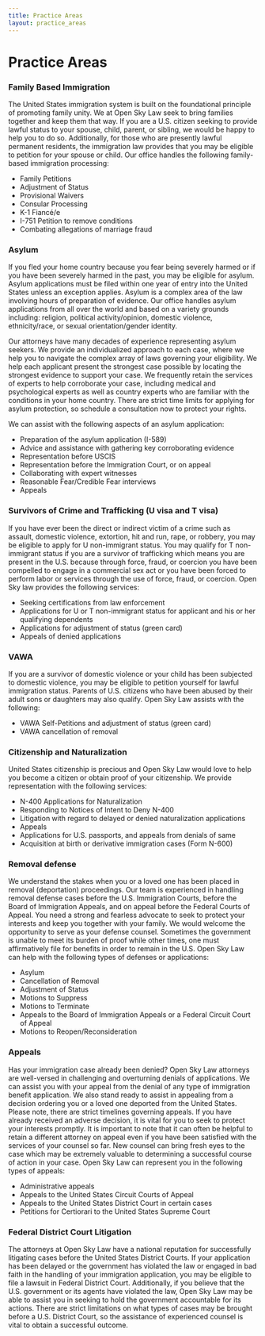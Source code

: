 ```yaml
---
title: Practice Areas
layout: practice_areas
---
```


# Practice Areas

### Family Based Immigration
The United States immigration system is built on the foundational principle of promoting family unity. We at Open Sky Law seek to bring families together and keep them that way. If you are a U.S. citizen seeking to provide lawful status to your spouse, child, parent, or sibling, we would be happy to help you to do so. Additionally, for those who are presently lawful permanent residents, the immigration law provides that you may be eligible to petition for your spouse or child. Our office handles the following family-based immigration processing:

* Family Petitions
* Adjustment of Status
* Provisional Waivers
* Consular Processing
* K-1 Fiancé/e
* I-751 Petition to remove conditions
* Combating allegations of marriage fraud

### Asylum
If you fled your home country because you fear being severely harmed or if you have been severely harmed in the past, you may be eligible for asylum. Asylum applications must be filed within one year of entry into the United States unless an exception applies. Asylum is a complex area of the law involving hours of preparation of evidence. Our office handles asylum applications from all over the world and based on a variety grounds including: religion, political activity/opinion, domestic violence, ethnicity/race, or sexual orientation/gender identity.

Our attorneys have many decades of experience representing asylum seekers. We provide an individualized approach to each case, where we help you to navigate the complex array of laws governing your eligibility. We help each applicant present the strongest case possible by locating the strongest evidence to support your case. We frequently retain the services of experts to help corroborate your case, including medical and psychological experts as well as country experts who are familiar with the conditions in your home country. There are strict time limits for applying for asylum protection, so schedule a consultation now to protect your rights.

We can assist with the following aspects of an asylum application:

* Preparation of the asylum application (I-589)
* Advice and assistance with gathering key corroborating evidence
* Representation before USCIS
* Representation before the Immigration Court, or on appeal
* Collaborating with expert witnesses
* Reasonable Fear/Credible Fear interviews
* Appeals

### Survivors of Crime and Trafficking (U visa and T visa)
If you have ever been the  direct or indirect victim of a crime such as assault, domestic violence, extortion, hit and run, rape, or robbery, you may be eligible to apply for U non-immigrant status. You may qualify for T non-immigrant status if you are a survivor of trafficking which means you are present in the U.S. because through force, fraud, or coercion you have been compelled to engage in a commercial sex act  or you have been forced to perform labor or services through the use of force, fraud, or coercion. Open Sky law provides the following services:

* Seeking certifications from law enforcement
* Applications for U or T non-immigrant status for applicant and his or her qualifying dependents
* Applications for adjustment of status (green card)
* Appeals of denied applications

### VAWA
If you are a survivor of domestic violence or your child has been subjected to domestic violence, you may be eligible to petition yourself for lawful immigration status. Parents of U.S. citizens who have been abused by their adult sons or daughters may also qualify. Open Sky Law assists with the following:

* VAWA Self-Petitions and adjustment of status (green card)
* VAWA cancellation of removal

### Citizenship and Naturalization
United States citizenship is precious and Open Sky Law would love to help you become a citizen or obtain proof of your citizenship. We provide representation with the following services:

* N-400 Applications for Naturalization
* Responding to Notices of Intent to Deny N-400
* Litigation with regard to delayed or denied naturalization applications
* Appeals
* Applications for U.S. passports, and appeals from denials of same
* Acquisition at birth or derivative immigration cases (Form N-600)

### Removal defense
We understand the stakes when you or a loved one has been placed in removal (deportation) proceedings. Our team is experienced in handling removal defense cases before the U.S. Immigration Courts, before the Board of Immigration Appeals, and on appeal before the Federal Courts of Appeal. You need a strong and fearless advocate to seek to protect your interests and keep you together with your family. We would welcome the opportunity to serve as your defense counsel. Sometimes the government is unable to meet its burden of proof while other times, one must affirmatively file for benefits in order to remain in the U.S. Open Sky Law can help with the following types of defenses or applications:

* Asylum
* Cancellation of Removal
* Adjustment of Status
* Motions to Suppress
* Motions to Terminate
* Appeals to the Board of Immigration Appeals or a Federal Circuit Court of Appeal
* Motions to Reopen/Reconsideration

### Appeals
Has your immigration case already been denied? Open Sky Law attorneys are well-versed in challenging and overturning denials of applications. We can assist you with your appeal from the denial of any type of immigration benefit application. We also stand ready to assist in appealing from a decision ordering you or a loved one deported from the United States. Please note, there are strict timelines governing appeals. If you have already received an adverse decision, it is vital for you to seek to protect your interests promptly. It is important to note that it can often be helpful to retain a different attorney on appeal even if you have been satisfied with the services of your counsel so far. New counsel can bring fresh eyes to the case which may be extremely valuable to determining a successful course of action in your case. Open Sky Law can represent you in the following types of appeals:

* Administrative appeals
* Appeals to the United States Circuit Courts of Appeal
* Appeals to the United States District Court in certain cases
* Petitions for Certiorari to the United States Supreme Court

### Federal District Court Litigation
The attorneys at Open Sky Law have a national reputation for successfully litigating cases before the United States District Courts. If your application has been delayed or the government has violated the law or engaged in bad faith in the handling of your immigration application, you may be eligible to file a lawsuit in Federal District Court. Additionally, if you believe that the U.S. government or its agents have violated the law, Open Sky Law may be able to assist you in seeking to hold the government accountable for its actions. There are strict limitations on what types of cases may be brought before a U.S. District Court, so the assistance of experienced counsel is vital to obtain a successful outcome.
